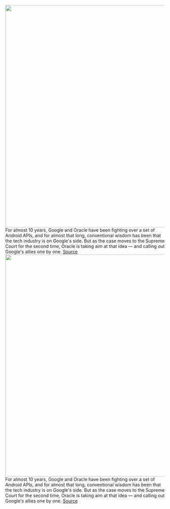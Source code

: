 <img src='https://cdn.vox-cdn.com/thumbor/7hUqID--WC0AydZaVKfwCYO2_4k=/0x0:2040x1360/1200x800/filters:focal(857x517:1183x843)/cdn.vox-cdn.com/uploads/chorus_image/image/66335769/acastro_180130_1777_0003.0.jpg' width='700px' /><br/>
For almost 10 years, Google and Oracle have been fighting over a set of Android APIs, and for almost that long, conventional wisdom has been that the tech industry is on Google's side. But as the case moves to the Supreme Court for the second time, Oracle is taking aim at that idea — and calling out Google's allies one by one.
<a href='https://www.theverge.com/2020/2/19/21142366/google-supreme-court-oracle-java-copyright-microsoft-ibm'> Source <a/><img src='https://cdn.vox-cdn.com/thumbor/7hUqID--WC0AydZaVKfwCYO2_4k=/0x0:2040x1360/1200x800/filters:focal(857x517:1183x843)/cdn.vox-cdn.com/uploads/chorus_image/image/66335769/acastro_180130_1777_0003.0.jpg' width='700px' /><br/>
For almost 10 years, Google and Oracle have been fighting over a set of Android APIs, and for almost that long, conventional wisdom has been that the tech industry is on Google's side. But as the case moves to the Supreme Court for the second time, Oracle is taking aim at that idea — and calling out Google's allies one by one.
<a href='https://www.theverge.com/2020/2/19/21142366/google-supreme-court-oracle-java-copyright-microsoft-ibm'> Source <a/>
